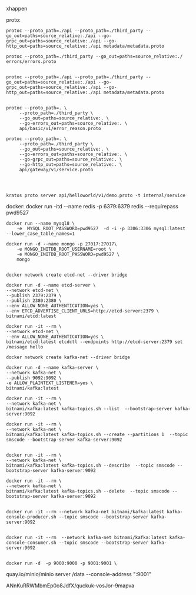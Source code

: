 xhappen

proto:

	protoc --proto_path=./api --proto_path=./third_party --go_out=paths=source_relative:./api --go-grpc_out=paths=source_relative:./api --go-http_out=paths=source_relative:./api metadata/metadata.proto

	protoc --proto_path=./third_party --go_out=paths=source_relative:./ errors/errors.proto


	protoc --proto_path=./api --proto_path=./third_party --go_out=paths=source_relative:./api --go-grpc_out=paths=source_relative:./api --go-http_out=paths=source_relative:./api metadata/metadata.proto


	protoc --proto_path=. \
         --proto_path=./third_party \
         --go_out=paths=source_relative:. \
         --go-errors_out=paths=source_relative:. \
         api/basic/v1/error_reason.proto

	protoc --proto_path=. \
         --proto_path=./third_party \
         --go_out=paths=source_relative:. \
         --go-errors_out=paths=source_relative:. \
         --go-grpc_out=paths=source_relative:. \
         --go-http_out=paths=source_relative:. \
         api/gateway/v1/service.proto



     
    kratos proto server api/helloworld/v1/demo.proto -t internal/service

docker:
    docker run -itd --name redis -p 6379:6379 redis --requirepass pwd9527

    docker run --name mysql8 \
 		-e  MYSQL_ROOT_PASSWORD=pwd9527  -d -i -p 3306:3306 mysql:latest  --lower_case_table_names=1

 	docker run -d --name mongo -p 27017:27017\
        -e MONGO_INITDB_ROOT_USERNAME=root \
        -e MONGO_INITDB_ROOT_PASSWORD=pwd9527 \
        mongo


    docker network create etcd-net --driver bridge

    docker run -d --name etcd-server \
    --network etcd-net \
    --publish 2379:2379 \
    --publish 2380:2380 \
    --env ALLOW_NONE_AUTHENTICATION=yes \
    --env ETCD_ADVERTISE_CLIENT_URLS=http://etcd-server:2379 \
    bitnami/etcd:latest

    docker run -it --rm \
    --network etcd-net \
    --env ALLOW_NONE_AUTHENTICATION=yes \
    bitnami/etcd:latest etcdctl --endpoints http://etcd-server:2379 set /message hello

    docker network create kafka-net --driver bridge

    docker run -d --name kafka-server \
    --network kafka-net \
    --publish 9092:9092 \
    -e ALLOW_PLAINTEXT_LISTENER=yes \
    bitnami/kafka:latest

    docker run -it --rm \
    --network kafka-net \
    bitnami/kafka:latest kafka-topics.sh --list  --bootstrap-server kafka-server:9092

    docker run -it --rm \
    --network kafka-net \
    bitnami/kafka:latest kafka-topics.sh --create --partitions 1  --topic smscode --bootstrap-server kafka-server:9092


    docker run -it --rm \
    --network kafka-net \
    bitnami/kafka:latest kafka-topics.sh --describe  --topic smscode --bootstrap-server kafka-server:9092

    docker run -it --rm \
    --network kafka-net \
    bitnami/kafka:latest kafka-topics.sh --delete  --topic smscode --bootstrap-server kafka-server:9092


    docker run -it --rm --network kafka-net bitnami/kafka:latest kafka-console-producer.sh --topic smscode --bootstrap-server kafka-server:9092


    docker run -it --rm  --network kafka-net bitnami/kafka:latest kafka-console-consumer.sh --topic smscode --bootstrap-server kafka-server:9092


    docker run -d  -p 9000:9000 -p 9001:9001 \
  quay.io/minio/minio server /data --console-address ":9001"

  ANnKuRRWMbmEp0o8JdfX/quckuk-vosJor-9mapva